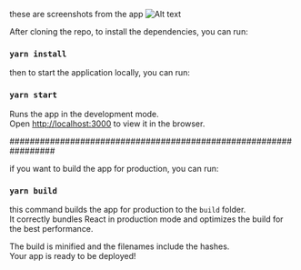 these are screenshots from the app
![Alt text](/images/chart.png?raw=true "Optional Title")

After cloning the repo, to install the dependencies, you can run:
### `yarn install`

then to start the application locally, you can run:
### `yarn start`

Runs the app in the development mode.\
Open [http://localhost:3000](http://localhost:3000) to view it in the browser.

#################################################################

if you want to build the app for production, you can run:
### `yarn build`

this command builds the app for production to the `build` folder.\
It correctly bundles React in production mode and optimizes the build for the best performance.

The build is minified and the filenames include the hashes.\
Your app is ready to be deployed!






